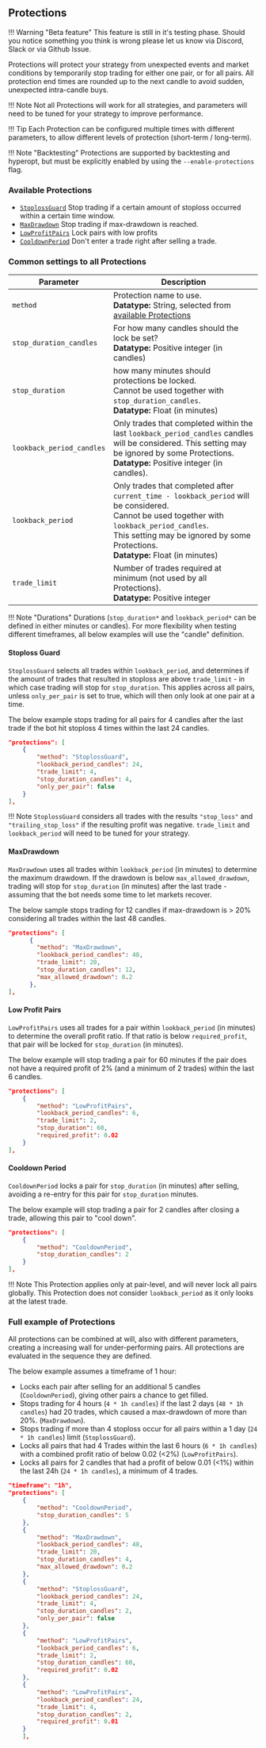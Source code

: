 ## Protections

!!! Warning "Beta feature"
    This feature is still in it's testing phase. Should you notice something you think is wrong please let us know via Discord, Slack or via Github Issue.

Protections will protect your strategy from unexpected events and market conditions by temporarily stop trading for either one pair, or for all pairs.
All protection end times are rounded up to the next candle to avoid sudden, unexpected intra-candle buys.

!!! Note
    Not all Protections will work for all strategies, and parameters will need to be tuned for your strategy to improve performance.

!!! Tip
    Each Protection can be configured multiple times with different parameters, to allow different levels of protection (short-term / long-term).

!!! Note "Backtesting"
    Protections are supported by backtesting and hyperopt, but must be explicitly enabled by using the `--enable-protections` flag.

### Available Protections

* [`StoplossGuard`](#stoploss-guard) Stop trading if a certain amount of stoploss occurred within a certain time window.
* [`MaxDrawdown`](#maxdrawdown) Stop trading if max-drawdown is reached.
* [`LowProfitPairs`](#low-profit-pairs) Lock pairs with low profits
* [`CooldownPeriod`](#cooldown-period) Don't enter a trade right after selling a trade.

### Common settings to all Protections

|  Parameter| Description |
|------------|-------------|
| `method` | Protection name to use. <br> **Datatype:** String, selected from [available Protections](#available-protections)
| `stop_duration_candles` | For how many candles should the lock be set? <br> **Datatype:** Positive integer (in candles)
| `stop_duration` | how many minutes should protections be locked. <br>Cannot be used together with `stop_duration_candles`. <br> **Datatype:** Float (in minutes)
| `lookback_period_candles` | Only trades that completed within the last `lookback_period_candles` candles will be considered. This setting may be ignored by some Protections. <br> **Datatype:** Positive integer (in candles).
| `lookback_period` | Only trades that completed after `current_time - lookback_period` will be considered. <br>Cannot be used together with `lookback_period_candles`. <br>This setting may be ignored by some Protections. <br> **Datatype:**  Float (in minutes)
| `trade_limit` | Number of trades required at minimum (not used by all Protections). <br> **Datatype:** Positive integer

!!! Note "Durations"
    Durations (`stop_duration*` and `lookback_period*` can be defined in either minutes or candles).
    For more flexibility when testing different timeframes, all below examples will use the "candle" definition.

#### Stoploss Guard

`StoplossGuard` selects all trades within `lookback_period`, and determines if the amount of trades that resulted in stoploss are above `trade_limit` - in which case trading will stop for `stop_duration`.
This applies across all pairs, unless `only_per_pair` is set to true, which will then only look at one pair at a time.

The below example stops trading for all pairs for 4 candles after the last trade if the bot hit stoploss 4 times within the last 24 candles.

```json
"protections": [
    {
        "method": "StoplossGuard",
        "lookback_period_candles": 24,
        "trade_limit": 4,
        "stop_duration_candles": 4,
        "only_per_pair": false
    }
],
```

!!! Note
    `StoplossGuard` considers all trades with the results `"stop_loss"` and `"trailing_stop_loss"` if the resulting profit was negative.
    `trade_limit` and `lookback_period` will need to be tuned for your strategy.

#### MaxDrawdown

`MaxDrawdown` uses all trades within `lookback_period` (in minutes) to determine the maximum drawdown. If the drawdown is below `max_allowed_drawdown`, trading will stop for `stop_duration` (in minutes) after the last trade - assuming that the bot needs some time to let markets recover.

The below sample stops trading for 12 candles if max-drawdown is > 20% considering all trades within the last 48 candles.

```json
"protections": [
      {
        "method": "MaxDrawdown",
        "lookback_period_candles": 48,
        "trade_limit": 20,
        "stop_duration_candles": 12,
        "max_allowed_drawdown": 0.2
      },
],

```

#### Low Profit Pairs

`LowProfitPairs` uses all trades for a pair within `lookback_period` (in minutes) to determine the overall profit ratio.
If that ratio is below `required_profit`, that pair will be locked for `stop_duration` (in minutes).

The below example will stop trading a pair for 60 minutes if the pair does not have a required profit of 2% (and a minimum of 2 trades) within the last 6 candles.

```json
"protections": [
    {
        "method": "LowProfitPairs",
        "lookback_period_candles": 6,
        "trade_limit": 2,
        "stop_duration": 60,
        "required_profit": 0.02
    }
],
```

#### Cooldown Period

`CooldownPeriod` locks a pair for `stop_duration` (in minutes) after selling, avoiding a re-entry for this pair for `stop_duration` minutes.

The below example will stop trading a pair for 2 candles after closing a trade, allowing this pair to "cool down".

```json
"protections": [
    {
        "method": "CooldownPeriod",
        "stop_duration_candles": 2
    }
],
```

!!! Note
    This Protection applies only at pair-level, and will never lock all pairs globally.
    This Protection does not consider `lookback_period` as it only looks at the latest trade.

### Full example of Protections

All protections can be combined at will, also with different parameters, creating a increasing wall for under-performing pairs.
All protections are evaluated in the sequence they are defined.

The below example assumes a timeframe of 1 hour:

* Locks each pair after selling for an additional 5 candles (`CooldownPeriod`), giving other pairs a chance to get filled.
* Stops trading for 4 hours (`4 * 1h candles`) if the last 2 days (`48 * 1h candles`) had 20 trades, which caused a max-drawdown of more than 20%. (`MaxDrawdown`).
* Stops trading if more than 4 stoploss occur for all pairs within a 1 day (`24 * 1h candles`) limit (`StoplossGuard`).
* Locks all pairs that had 4 Trades within the last 6 hours (`6 * 1h candles`) with a combined profit ratio of below 0.02 (<2%) (`LowProfitPairs`).
* Locks all pairs for 2 candles that had a profit of below 0.01 (<1%) within the last 24h (`24 * 1h candles`), a minimum of 4 trades.

```json
"timeframe": "1h",
"protections": [
    {
        "method": "CooldownPeriod",
        "stop_duration_candles": 5
    },
    {
        "method": "MaxDrawdown",
        "lookback_period_candles": 48,
        "trade_limit": 20,
        "stop_duration_candles": 4,
        "max_allowed_drawdown": 0.2
    },
    {
        "method": "StoplossGuard",
        "lookback_period_candles": 24,
        "trade_limit": 4,
        "stop_duration_candles": 2,
        "only_per_pair": false
    },
    {
        "method": "LowProfitPairs",
        "lookback_period_candles": 6,
        "trade_limit": 2,
        "stop_duration_candles": 60,
        "required_profit": 0.02
    },
    {
        "method": "LowProfitPairs",
        "lookback_period_candles": 24,
        "trade_limit": 4,
        "stop_duration_candles": 2,
        "required_profit": 0.01
    }
    ],
```
